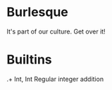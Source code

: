Burlesque
=========

It's part of our culture. Get over it!

# Builtins

.+
 Int, Int
  Regular integer addition
